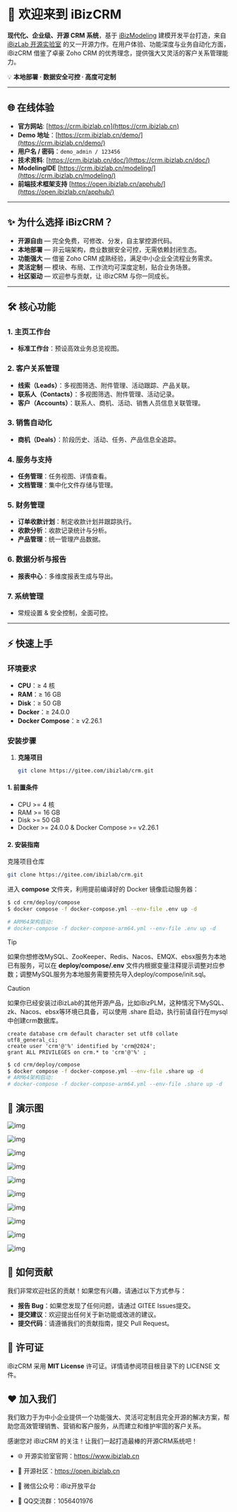 # 🚀 欢迎来到 iBizCRM

**现代化、企业级、开源 CRM 系统**，基于 [iBizModeling](https://modeling.ibizlab.cn/) 建模开发平台打造，来自 [iBizLab 开源实验室](https://www.ibizlab.cn/) 的又一开源力作。在用户体验、功能深度与业务自动化方面，iBizCRM 借鉴了卓豪 Zoho CRM 的优秀理念，提供强大又灵活的客户关系管理能力。

💡 **本地部署 · 数据安全可控 · 高度可定制**

---

## 🌐 在线体验

- **官方网站**: [https://crm.ibizlab.cn](https://crm.ibizlab.cn)
- **Demo 地址**：[https://crm.ibizlab.cn/demo/](https://crm.ibizlab.cn/demo/)
- **用户名 / 密码**：`demo_admin / 123456`
- **技术资料**: [https://crm.ibizlab.cn/doc/](https://crm.ibizlab.cn/doc/)
- **ModelingIDE** [https://crm.ibizlab.cn/modeling/](https://crm.ibizlab.cn/modeling/)
- **前端技术框架支持** [https://open.ibizlab.cn/apphub/](https://open.ibizlab.cn/apphub/)
---

## ✨ 为什么选择 iBizCRM？

- **开源自由** — 完全免费，可修改、分发，自主掌控源代码。
- **本地部署** — 非云端架构，商业数据安全可控，无需依赖封闭生态。
- **功能强大** — 借鉴 Zoho CRM 成熟经验，满足中小企业全流程业务需求。
- **灵活定制** — 模块、布局、工作流均可深度定制，贴合业务场景。
- **社区驱动** — 欢迎参与贡献，让 iBizCRM 与你一同成长。

---

## 🛠 核心功能

### 1. 主页工作台
- **标准工作台**：预设高效业务总览视图。

### 2. 客户关系管理
- **线索（Leads）**：多视图筛选、附件管理、活动跟踪、产品关联。
- **联系人（Contacts）**：多视图筛选、附件管理、活动记录。
- **客户（Accounts）**：联系人、商机、活动、销售人员信息关联管理。

### 3. 销售自动化
- **商机（Deals）**：阶段历史、活动、任务、产品信息全追踪。

### 4. 服务与支持
- **任务管理**：任务视图、详情查看。
- **文档管理**：集中化文件存储与管理。

### 5. 财务管理
- **订单收款计划**：制定收款计划并跟踪执行。
- **收款分析**：收款记录统计与分析。
- **产品管理**：统一管理产品数据。

### 6. 数据分析与报告
- **报表中心**：多维度报表生成与导出。

### 7. 系统管理
- 常规设置 & 安全控制，全面可控。

---

## ⚡ 快速上手

### 环境要求
- **CPU**：≥ 4 核
- **RAM**：≥ 16 GB
- **Disk**：≥ 50 GB
- **Docker**：≥ 24.0.0
- **Docker Compose**：≥ v2.26.1

### 安装步骤

1. **克隆项目**
   ```bash
   git clone https://gitee.com/ibizlab/crm.git


#### **1\. 前置条件**

- CPU >= 4 核
- RAM >= 16 GB
- Disk >= 50 GB
- Docker >= 24.0.0 & Docker Compose >= v2.26.1

#### **2\. 安装指南**

克隆项目仓库  
```bash
git clone https://gitee.com/ibizlab/crm.git
```

进入 **compose** 文件夹，利用提前编译好的 Docker 镜像启动服务器：


```bash
$ cd crm/deploy/compose
$ docker compose -f docker-compose.yml --env-file .env up -d

# ARM64架构启动:
# docker-compose -f docker-compose-arm64.yml --env-file .env up -d

```

> [!TIP]
> 如果你想修改MySQL、ZooKeeper、Redis、Nacos、EMQX、ebsx服务为本地已有服务，可以在 **deploy/compose/.env** 文件内根据变量注释提示调整对应参数；调整MySQL服务为本地服务需要预先导入deploy/compose/init.sql。

> [!CAUTION]
> 如果你已经安装过iBizLab的其他开源产品，比如iBizPLM，这种情况下MySQL、zk、Nacos、ebsx等环境已具备，可以使用 .share 启动，执行前请自行在mysql中创建crm数据库。
> ```
> create database crm default character set utf8 collate utf8_general_ci;
> create user 'crm'@'%' identified by 'crm@2024';
> grant ALL PRIVILEGES on crm.* to 'crm'@'%' ;
> ```
> ```bash
> $ cd crm/deploy/compose
> $ docker compose -f docker-compose.yml --env-file .share up -d
> # ARM64架构启动:
> # docker-compose -f docker-compose-arm64.yml --env-file .share up -d
> ```

## 📸 演示图

![img](doc/images/0.png)

![img](doc/images/1.png)

![img](doc/images/2.png)

![img](doc/images/3.png)

![img](doc/images/4.png)

![img](doc/images/5.png)

![img](doc/images/6.png)

![img](doc/images/7.png)

![img](doc/images/8.png)

![img](doc/images/9.png)
 


## 🤝 如何贡献

我们非常欢迎社区的贡献！如果您有兴趣，请通过以下方式参与：

* **报告 Bug**：如果您发现了任何问题，请通过 GITEE Issues提交。  
* **提交建议**：欢迎提出任何关于新功能或改进的建议。  
* **提交代码**：请遵循我们的贡献指南，提交 Pull Request。

## 📜 许可证

iBizCRM 采用 **MIT License** 许可证。详情请参阅项目根目录下的 LICENSE 文件。

## ❤️ 加入我们
我们致力于为中小企业提供一个功能强大、灵活可定制且完全开源的解决方案，帮助您高效管理销售、营销和客户服务，从而建立和维护牢固的客户关系。

感谢您对 iBizCRM 的关注！让我们一起打造最棒的开源CRM系统吧！


- 🌐 开源实验室官网：https://www.ibizlab.cn

- 💬 开源社区：https://open.ibizlab.cn

- 📱 微信公众号：iBiz开放平台

- 💬 QQ交流群：1056401976